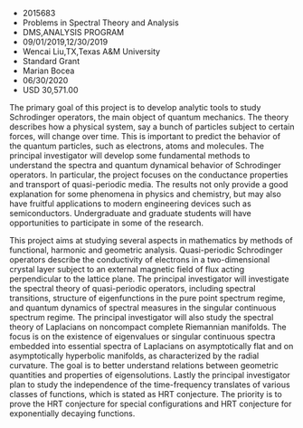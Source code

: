 
* 2015683
* Problems in Spectral Theory and Analysis
* DMS,ANALYSIS PROGRAM
* 09/01/2019,12/30/2019
* Wencai Liu,TX,Texas A&M University
* Standard Grant
* Marian Bocea
* 06/30/2020
* USD 30,571.00

The primary goal of this project is to develop analytic tools to study
Schrodinger operators, the main object of quantum mechanics. The theory
describes how a physical system, say a bunch of particles subject to certain
forces, will change over time. This is important to predict the behavior of the
quantum particles, such as electrons, atoms and molecules. The principal
investigator will develop some fundamental methods to understand the spectra and
quantum dynamical behavior of Schrodinger operators. In particular, the project
focuses on the conductance properties and transport of quasi-periodic media. The
results not only provide a good explanation for some phenomena in physics and
chemistry, but may also have fruitful applications to modern engineering devices
such as semiconductors. Undergraduate and graduate students will have
opportunities to participate in some of the research.

This project aims at studying several aspects in mathematics by methods of
functional, harmonic and geometric analysis. Quasi-periodic Schrodinger
operators describe the conductivity of electrons in a two-dimensional crystal
layer subject to an external magnetic field of flux acting perpendicular to the
lattice plane. The principal investigator will investigate the spectral theory
of quasi-periodic operators, including spectral transitions, structure of
eigenfunctions in the pure point spectrum regime, and quantum dynamics of
spectral measures in the singular continuous spectrum regime. The principal
investigator will also study the spectral theory of Laplacians on noncompact
complete Riemannian manifolds. The focus is on the existence of eigenvalues or
singular continuous spectra embedded into essential spectra of Laplacians on
asymptotically flat and on asymptotically hyperbolic manifolds, as characterized
by the radial curvature. The goal is to better understand relations between
geometric quantities and properties of eigensolutions. Lastly the principal
investigator plan to study the independence of the time-frequency translates of
various classes of functions, which is stated as HRT conjecture. The priority is
to prove the HRT conjecture for special configurations and HRT conjecture for
exponentially decaying functions.
